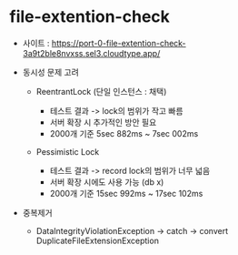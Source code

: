 # file-extention-check

- 사이트 : https://port-0-file-extention-check-3a9t2ble8nvxss.sel3.cloudtype.app/

- 동시성 문제 고려
  - ReentrantLock (단일 인스턴스 : 채택)
    - 테스트 결과 -> lock의 범위가 작고 빠름
    - 서버 확장 시 추가적인 방안 필요
    - 2000개 기준 5sec 882ms ~ 7sec 002ms

  - Pessimistic Lock
    - 테스트 결과 -> record lock의 범위가 너무 넓음
    - 서버 확장 시에도 사용 가능 (db x)
    - 2000개 기준 15sec 992ms ~ 17sec 102ms

- 중복제거
  - DataIntegrityViolationException -> catch -> convert DuplicateFileExtensionException
